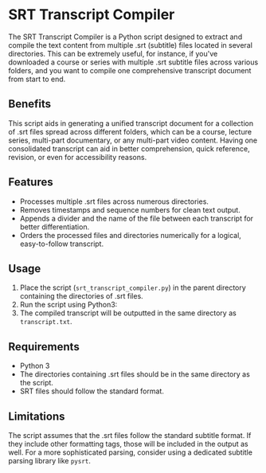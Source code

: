 # SRT Transcript Compiler

The SRT Transcript Compiler is a Python script designed to extract and compile the text content from multiple .srt (subtitle) files located in several directories. This can be extremely useful, for instance, if you've downloaded a course or series with multiple .srt subtitle files across various folders, and you want to compile one comprehensive transcript document from start to end.

## Benefits

This script aids in generating a unified transcript document for a collection of .srt files spread across different folders, which can be a course, lecture series, multi-part documentary, or any multi-part video content. Having one consolidated transcript can aid in better comprehension, quick reference, revision, or even for accessibility reasons.

## Features

- Processes multiple .srt files across numerous directories.
- Removes timestamps and sequence numbers for clean text output.
- Appends a divider and the name of the file between each transcript for better differentiation.
- Orders the processed files and directories numerically for a logical, easy-to-follow transcript.

## Usage

1. Place the script (`srt_transcript_compiler.py`) in the parent directory containing the directories of .srt files.
2. Run the script using Python3:
3. The compiled transcript will be outputted in the same directory as `transcript.txt`.

## Requirements

- Python 3
- The directories containing .srt files should be in the same directory as the script.
- SRT files should follow the standard format.

## Limitations

The script assumes that the .srt files follow the standard subtitle format. If they include other formatting tags, those will be included in the output as well. For a more sophisticated parsing, consider using a dedicated subtitle parsing library like `pysrt`.
